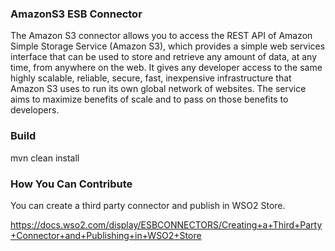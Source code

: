 ### AmazonS3 ESB Connector

The Amazon S3 connector allows you to access the REST API of Amazon Simple Storage Service (Amazon S3), which provides a simple web services interface that can be used to store and retrieve any amount of data, at any time, from anywhere on the web. It gives any developer access to the same highly scalable, reliable, secure, fast, inexpensive infrastructure that Amazon S3 uses to run its own global network of websites. The service aims to maximize benefits of scale and to pass on those benefits to developers.

### Build

mvn clean install

### How You Can Contribute

You can create a third party connector and publish in WSO2 Store.

https://docs.wso2.com/display/ESBCONNECTORS/Creating+a+Third+Party+Connector+and+Publishing+in+WSO2+Store